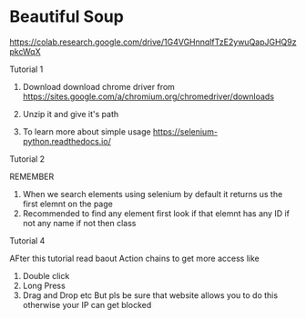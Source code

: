 
# Beautiful Soup
 https://colab.research.google.com/drive/1G4VGHnnqlfTzE2ywuQapJGHQ9zpkcWqX

Tutorial 1 

1. Download download chrome driver from 
https://sites.google.com/a/chromium.org/chromedriver/downloads

2. Unzip it and give it's path 

3. To learn more about simple usage https://selenium-python.readthedocs.io/


Tutorial 2

REMEMBER
1. When we search elements using selenium by default it returns us the first elemnt on the page
2. Recommended to find any element first look if that elemnt has any ID  if not 
any name if not then class

Tutorial 4

AFter this tutorial read baout Action chains 
to get more access like
1. Double click
2. Long Press
3. Drag and Drop etc
But pls be sure that website allows you to do this otherwise your IP can get blocked